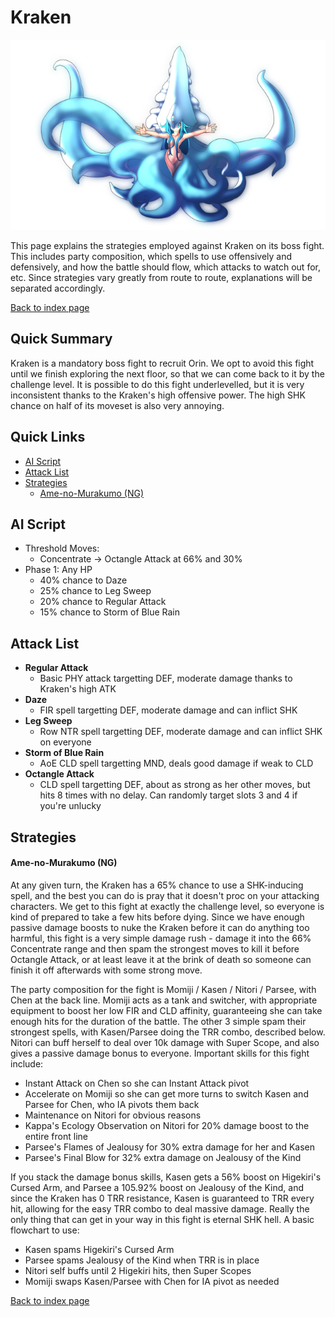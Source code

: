 # Kraken

![](img/kraken.png)

This page explains the strategies employed against Kraken on its boss fight. This includes party composition, which spells to use offensively and defensively, and how the battle should flow, which attacks to watch out for, etc. Since strategies vary greatly from route to route, explanations will be separated accordingly.

[Back to index page](../index.md)

## Quick Summary

Kraken is a mandatory boss fight to recruit Orin. We opt to avoid this fight until we finish exploring the next floor, so that we can come back to it by the challenge level. It is possible to do this fight underlevelled, but it is very inconsistent thanks to the Kraken's high offensive power. The high SHK chance on half of its moveset is also very annoying.

## Quick Links
* [AI Script](#script)
* [Attack List](#attacks)
* [Strategies](#strats)
	* [Ame-no-Murakumo (NG)](#ng-murakumo)

## <a id="script"></a>AI Script

* Threshold Moves:
	* Concentrate -> Octangle Attack at 66% and 30%
* Phase 1: Any HP
	* 40% chance to Daze
	* 25% chance to Leg Sweep
	* 20% chance to Regular Attack
	* 15% chance to Storm of Blue Rain

## <a id="attacks"></a>Attack List

* **Regular Attack**
	* Basic PHY attack targetting DEF, moderate damage thanks to Kraken's high ATK
* **Daze**
	* FIR spell targetting DEF, moderate damage and can inflict SHK
* **Leg Sweep**
	* Row NTR spell targetting DEF, moderate damage and can inflict SHK on everyone
* **Storm of Blue Rain**
	* AoE CLD spell targetting MND, deals good damage if weak to CLD
* **Octangle Attack**
	* CLD spell targetting DEF, about as strong as her other moves, but hits 8 times with no delay. Can randomly target slots 3 and 4 if you're unlucky

## <a id="strats"></a>Strategies

#### <a id="ng-murakumo"></a>Ame-no-Murakumo (NG)

At any given turn, the Kraken has a 65% chance to use a SHK-inducing spell, and the best you can do is pray that it doesn't proc on your attacking characters. We get to this fight at exactly the challenge level, so everyone is kind of prepared to take a few hits before dying. Since we have enough passive damage boosts to nuke the Kraken before it can do anything too harmful, this fight is a very simple damage rush - damage it into the 66% Concentrate range and then spam the strongest moves to kill it before Octangle Attack, or at least leave it at the brink of death so someone can finish it off afterwards with some strong move.

The party composition for the fight is Momiji / Kasen / Nitori / Parsee, with Chen at the back line. Momiji acts as a tank and switcher, with appropriate equipment to boost her low FIR and CLD affinity, guaranteeing she can take enough hits for the duration of the battle. The other 3 simple spam their strongest spells, with Kasen/Parsee doing the TRR combo, described below. Nitori can buff herself to deal over 10k damage with Super Scope, and also gives a passive damage bonus to everyone. Important skills for this fight include:

* Instant Attack on Chen so she can Instant Attack pivot
* Accelerate on Momiji so she can get more turns to switch Kasen and Parsee for Chen, who IA pivots them back
* Maintenance on Nitori for obvious reasons
* Kappa's Ecology Observation on Nitori for 20% damage boost to the entire front line
* Parsee's Flames of Jealousy for 30% extra damage for her and Kasen
* Parsee's Final Blow for 32% extra damage on Jealousy of the Kind

If you stack the damage bonus skills, Kasen gets a 56% boost on Higekiri's Cursed Arm, and Parsee a 105.92% boost on Jealousy of the Kind, and since the Kraken has 0 TRR resistance, Kasen is guaranteed to TRR every hit, allowing for the easy TRR combo to deal massive damage. Really the only thing that can get in your way in this fight is eternal SHK hell. A basic flowchart to use:

* Kasen spams Higekiri's Cursed Arm
* Parsee spams Jealousy of the Kind when TRR is in place
* Nitori self buffs until 2 Higekiri hits, then Super Scopes
* Momiji swaps Kasen/Parsee with Chen for IA pivot as needed

[Back to index page](../index.md)
